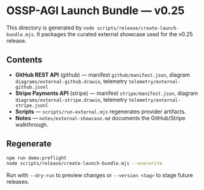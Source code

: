 # OSSP-AGI Launch Bundle — v0.25

This directory is generated by `node scripts/release/create-launch-bundle.mjs`. It packages the curated external showcase used for the v0.25 release.

## Contents

- **GitHub REST API** (github) — manifest `github/manifest.json`, diagram `diagrams/external-github.drawio`, telemetry `telemetry/external-github.jsonl`
- **Stripe Payments API** (stripe) — manifest `stripe/manifest.json`, diagram `diagrams/external-stripe.drawio`, telemetry `telemetry/external-stripe.jsonl`
- **Scripts** — `scripts/run-external.mjs` regenerates provider artifacts.
- **Notes** — `notes/external-showcase.md` documents the GitHub/Stripe walkthrough.

## Regenerate

```bash
npm run demo:preflight
node scripts/release/create-launch-bundle.mjs --overwrite
```

Run with `--dry-run` to preview changes or `--version <tag>` to stage future releases.
